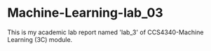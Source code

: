 # Machine-Learning-lab_03
This is my academic lab report named 'lab_3' of CCS4340-Machine Learning (3C) module.
